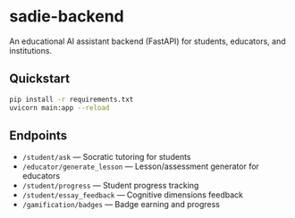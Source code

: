 # sadie-backend

An educational AI assistant backend (FastAPI) for students, educators, and institutions.

## Quickstart

```bash
pip install -r requirements.txt
uvicorn main:app --reload
```

## Endpoints

- `/student/ask` — Socratic tutoring for students
- `/educator/generate_lesson` — Lesson/assessment generator for educators
- `/student/progress` — Student progress tracking
- `/student/essay_feedback` — Cognitive dimensions feedback
- `/gamification/badges` — Badge earning and progress
